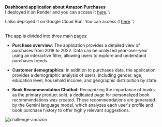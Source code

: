 **Dashboard application about Amazon Purchases** \
I deployed it on Render and you can access it [here](https://challenge-amazon.onrender.com/puchase_overview). \

I also deployed it on Google Cloud Run. You can access it [here](https://amazonchallenge-122629525979.southamerica-east1.run.app). \

\
The app is divided into three main pages:
- **Purchase overview**: The application provides a detailed view of purchases from 2018 to 2022. Data can be analyzed year-over-year using an interactive filter, allowing users to explore and understand purchases trends.

- **Customer demographics**: In addition to purchases data, the application provides a demographic analysis of users, including gender, age, education level, household income, and geographic distribution by state.

- **Book Recommendation Chatbot**: Recognizing the importance of books as the primary product sold, a dedicated page for personalized book recommendations was created. These recommendations are generated by the Gemini language model, which analyzes each user's profile and book purchase history to offer highly relevant suggestions.

![challenge-amazon](https://github.com/user-attachments/assets/7b06fdcc-087b-4fb8-b398-8a8ef97a84fa)
